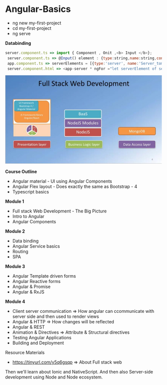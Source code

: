 # Angular-Basics

- ng new my-first-project
- cd my-first-project
- ng serve

<b> Databinding </b>

```javascript
server.component.ts => import { Component , Onit ,<b> Input </b>};
 server.component.ts => @Input() element : {type:string,name:string,content: string};
 app.component.ts => serverElements = [{type:'server', name:'Server_tomcat' , content: 'For developers only'}];
 server.component.html => <app-server * ngFor ="let serverElement of serverElements " [element]="serverElements"></app-server>

```
<img src="fullstack.jpeg">

<b>Course Outline</b>
- Angular material - UI using Angular Components 
- Angular Flex layout - Does exactly the same as Bootstrap - 4 
- Typescript basics 

<b> Module 1 </b>
- Full stack Web Development - The Big Picture
- Intro to Angular
- Angular Components 

<b>Module 2 </b>
- Data binding 
- Angular Service basics 
- Routing 
- SPA

<b> Module 3 </b>
- Angular Template driven forms 
- Angular Reactive forms 
- Angular & Promise 
- Angular & RxJS 

<b> Module 4 </b>
- Client server communication => How angular can ccommunicate with server side and then used to render views 
- Angular & HTTP => How changes will be reflected 
- Angular & REST 
- Animation & Directives  => Attribute & Structural directives 
- Testing Angular Applications
- Building and Deployment 

Resource Materials
- https://tinyurl.com/y5q6gsqp  => About Full stack web 


Then we'll learn about Ionic and NativeScript. 
And then also Server-side development using Node and Node ecosystem.  
